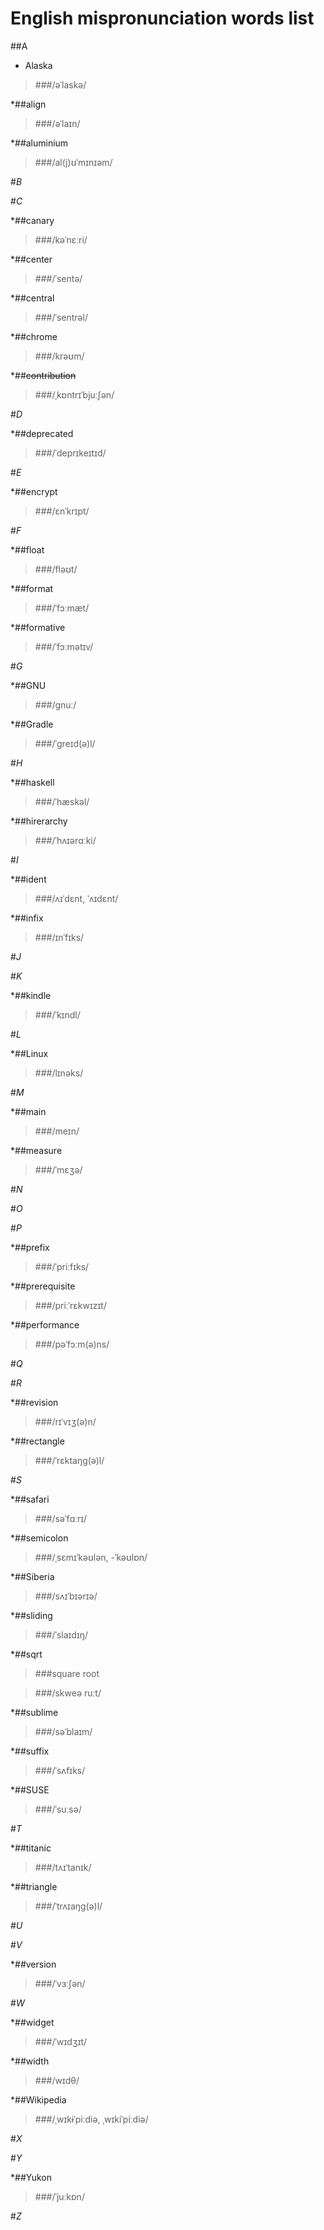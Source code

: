 English mispronunciation words list
===
##A

* Alaska

>###/əˈlaskə/

*##align

>###/əˈlaɪn/

*##aluminium

>###/al(j)ʊˈmɪnɪəm/

#*B*

#*C*

*##canary

>###/kəˈnɛːri/

*##center

>###/ˈsentə/

*##central

>###/ˈsentrəl/

*##chrome

>###/krəʊm/

*##~~contribution~~

>###/ˌkɒntrɪˈbjuːʃən/

#*D*

*##deprecated

>###/ˈdeprɪkeɪtɪd/

#*E*

*##encrypt

>###/ɛnˈkrɪpt/

#*F*

*##float

>###/fləʊt/

*##format

>###/ˈfɔːmæt/

*##formative

>###/ˈfɔːmətɪv/

#*G*

*##GNU

>###/ɡnuː/

*##Gradle

>###/ˈgreɪd(ə)l/

#*H*

*##haskell

>###/ˈhæskəl/

*##hirerarchy

>###/ˈhʌɪərɑːki/

#*I*

*##ident
> ###/ʌɪˈdɛnt, ˈʌɪdɛnt/

*##infix

>###/ɪnˈfɪks/

#*J*

#*K* 

*##kindle

>###/ˈkɪndl/

#*L*

*##Linux

>###/lɪnəks/

#*M*

*##main

>###/meɪn/

*##measure

>###/ˈmɛʒə/

#*N*

#*O*

#*P*

*##prefix

>###/ˈpriːfɪks/

*##prerequisite

>###/priːˈrɛkwɪzɪt/

*##performance

>###/pəˈfɔːm(ə)ns/

#*Q*

#*R*

*##revision

>###/rɪˈvɪʒ(ə)n/

*##rectangle

>###/ˈrɛktaŋg(ə)l/

#*S*

*##safari

>###/səˈfɑːrɪ/

*##semicolon

>###/ˌsɛmɪˈkəʊlən, -ˈkəʊlɒn/

*##Siberia

>###/sʌɪˈbɪərɪə/

*##sliding

>###/ˈslaɪdɪŋ/

*##sqrt

>###square root

>###/skweə ruːt/

*##sublime

>###/səˈblaɪm/

*##suffix

>###/ˈsʌfɪks/

*##SUSE

>###/ˈsuːsə/

#*T*

*##titanic

>###/tʌɪˈtanɪk/

*##triangle

>###/ˈtrʌɪaŋg(ə)l/

#*U*

#*V*

*##version

>###/ˈvɜːʃən/

#*W*

*##widget

>###/ˈwɪdʒɪt/

*##width

>###/wɪdθ/

*##Wikipedia

>###/ˌwɪkɨˈpiːdiə, ˌwɪkiˈpiːdiə/

#*X*

#*Y*

*##Yukon

>###/ˈjuːkɒn/

#*Z*